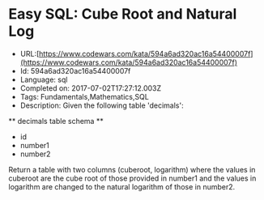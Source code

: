 # Easy SQL: Cube Root and Natural Log

 - URL:[https://www.codewars.com/kata/594a6ad320ac16a54400007f](https://www.codewars.com/kata/594a6ad320ac16a54400007f)
 - Id: 594a6ad320ac16a54400007f
 - Language: sql
 - Completed on: 2017-07-02T17:27:12.003Z
 - Tags: Fundamentals,Mathematics,SQL
 - Description:
Given the following table 'decimals':

** decimals table schema **
* id
* number1
* number2

Return a table with two columns (cuberoot, logarithm) where the values in cuberoot are the cube root of those provided in number1 and the values in logarithm are changed to the natural logarithm of those in number2.

